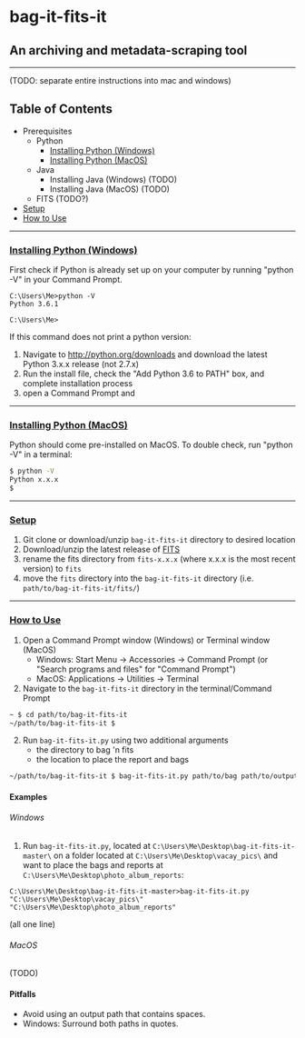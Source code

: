 # bag-it-fits-it
## An archiving and metadata-scraping tool
---

(TODO: separate entire instructions into mac and windows)

## Table of Contents

- Prerequisites
	- Python
		- [Installing Python (Windows)](#python-install-windows)
		- [Installing Python (MacOS)](#python-install-macos)
	- Java
		- Installing Java (Windows) (TODO)
		- Installing Java (MacOS) (TODO)
 	- FITS (TODO?)
- [Setup](#setup)
- [How to Use](#how-to-use)

---

### [Installing Python (Windows)](#python-install-windows)

First check if Python is already set up on your computer by running "python -V" in your Command Prompt.
```
C:\Users\Me>python -V
Python 3.6.1

C:\Users\Me>
```
If this command does not print a python version:

1. Navigate to http://python.org/downloads and download the latest Python 3.x.x release (not 2.7.x)
2. Run the install file, check the "Add Python 3.6 to PATH" box, and complete installation process
3. open a Command Prompt and

---

### [Installing Python (MacOS)](#python-install-macos)

Python should come pre-installed on MacOS. To double check, run "python -V" in a terminal:
```sh
$ python -V
Python x.x.x
$
```

---

### [Setup](#setup)

1. Git clone or download/unzip `bag-it-fits-it` directory to desired location
2. Download/unzip the latest release of [FITS](https://projects.iq.harvard.edu/fits/downloads)
3. rename the fits directory from `fits-x.x.x` (where x.x.x is the most recent version) to `fits`
4. move the `fits` directory into the `bag-it-fits-it` directory (i.e. `path/to/bag-it-fits-it/fits/`)

---

### [How to Use](#how-to-use)

1. Open a Command Prompt window (Windows) or Terminal window (MacOS)
	- Windows: Start Menu -> Accessories -> Command Prompt (or "Search programs and files" for "Command Prompt")
	- MacOS: Applications -> Utilities -> Terminal
2. Navigate to the `bag-it-fits-it` directory in the terminal/Command Prompt

```sh
~ $ cd path/to/bag-it-fits-it
~/path/to/bag-it-fits-it $
```

2. Run `bag-it-fits-it.py` using two additional arguments
	- the directory to bag 'n fits
	- the location to place the report and bags

```sh
~/path/to/bag-it-fits-it $ bag-it-fits-it.py path/to/bag path/to/output
```

#### Examples

###### Windows
1. Run `bag-it-fits-it.py`, located at `C:\Users\Me\Desktop\bag-it-fits-it-master\` on a folder located at `C:\Users\Me\Desktop\vacay_pics\` and want to place the bags and reports at `C:\Users\Me\Desktop\photo_album_reports`:
```msdos
C:\Users\Me\Desktop\bag-it-fits-it-master>bag-it-fits-it.py "C:\Users\Me\Desktop\vacay_pics\"
"C:\Users\Me\Desktop\photo_album_reports"
```
(all one line)

###### MacOS
(TODO)
#### Pitfalls
* Avoid using an output path that contains spaces.
* Windows: Surround both paths in quotes.
